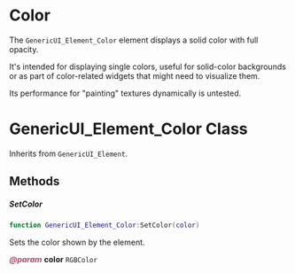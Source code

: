 # Color
The `GenericUI_Element_Color` element displays a solid color with full opacity.

It's intended for displaying single colors, useful for solid-color backgrounds or as part of color-related widgets that might need to visualize them.

Its performance for "painting" textures dynamically is untested.

<doc class="GenericUI_Element_Color">

# GenericUI_Element_Color Class

Inherits from <code>GenericUI_Element</code>.

## Methods

##### SetColor

```lua
function GenericUI_Element_Color:SetColor(color)
```

Sets the color shown by the element.

<p style="margin-bottom:0px;"><span style="color:#B04A6E;"><b><i>@param</i></b></span> <b>color</b> <code>RGBColor</code></p>
</doc>